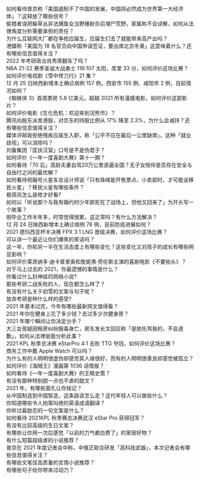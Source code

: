 如何看待普京称「美国遏制不了中国的发展，中国将必然成为世界第一大经济体」？这释放了哪些信号？  
偷猎者误把躲草丛非法捕鱼女当野猪射杀后埋尸荒野，家属称不会谅解，如何从法律角度分析需要承担的责任？  
为什么互联网大厂都在争抢应届生，应届生们去了就能带来高产出吗？  
港媒称「美国为 18 名官员向中国申请签证，要出席北京冬奥」这意味着什么？还有哪些信息值得关注？  
2022 年考研政治肖秀荣翻车了吗？  
NBA 21-22 赛季圣诞大战勇士 116:107 太阳，库里 33 分，如何评价这场比赛？  
如何评价电视剧《雪中悍刀行》21 集？  
12 月 25 日陕西新增本土确诊病例 157 例，西安市 155 例、咸阳市 2 例，目前情况如何？  
《蜘蛛侠 3》首周票房 5.8 亿美元，超越 2021 所有漫威电影，如何评价这部影片？  
如何评价电影《生化危机：欢迎来到浣熊市》？  
腾讯向股东派发港股，对京东的持股比例从 17% 降至 2.3%，为什么会减持？还有哪些信息值得关注？  
媒体评邮政拒绝残疾应届生入职，称「公平不应在最后一公里缺席」，这种「就业歧视」可以消除吗？  
刘备集团「匡扶汉室」口号是不是伪君子？  
如何评价《一年一度喜剧大赛》第十一期？  
如何看待「70 后」高龄夫妻自驾20万公里游遍全国？无子女陪伴是否存在安全与自由行之间的最优解？  
如何看待祝融号火星车总设计师说「只有珠峰能开售票点、小卖部时，才可能谈移民火星」？移民火星有哪些条件？  
极简风怎么装修才好看?  
如何以「听说那个与我有婚约的少年郎死在了战场上，但他又回来了」为开头写一个故事？  
刚毕业工作半年多，时常觉得很累，这正常吗？有什么方法解决？  
12 月 24 日陕西新增本土确诊病例 78 例，目前防疫进展如何？  
2021 德玛西亚杯半决赛 FPX 3:1 LNG 晋级决赛，如何评价这场比赛？  
可以讲一个最近让你们爆笑的笑话吗？  
这一年，你和另一半在生活态度上有哪些变化？这些变化又对孩子的成长有哪些明显影响？  
如何评价莱昂纳多·迪卡普里奥和詹妮弗·劳伦斯主演的喜剧电影《不要抬头》？  
对于马上过去的 2021，你最遗憾的事情是什么？  
你看过什么封神级的网络小说?  
那些考研二战失败的人，现在都怎么样了？  
有没有什么关于初雪的文案与句子呢？  
放弃考研是种什么样的感受?  
2021 年基本过完，今年有哪些最新网文值得看？  
2021 年你在健身上花了多少钱？去过多少次健身房？  
2021 年哪个瞬间让你决定分手？  
大三女孩疑因租房纠纷服毒身亡，房东发长文回应称「是她先骂我的，不会道歉」，如何从法律层面分析此事？  
2021 KPL 秋季总决赛 eStarPro 4:1 击败 TTG 夺冠，如何评价这场比赛？  
商务工作中戴 Apple Watch 可以吗？  
为什么有的人明明很虚伪却感觉其人缘很好，而有的人明明很善良却感觉被孤立？  
如何评价《海贼王》漫画第 1036 话情报？  
如何看待《一年一度喜剧大赛》的王晧史策？  
有没有那种特别甜一点也不虐的甜文？  
2021 年，有哪些面孔让你铭记？  
从中国制造到中国智造，这条路该怎么走？这代年轻人可以做些什么？  
你知道哪些令人拍案叫绝的英语成语翻译？  
你听过最励志的一句文案是什么？  
如何看待 2021KPL 秋季赛总决赛武汉 eStar Pro 获得冠军？  
有没有比较高级的生日文案？  
有哪些让你用一次后感觉「以前的力气都白费了」的家居好物？  
有什么短篇超级虐的小说推荐？  
普京在 2021 年度记者会中称，中俄正联合研发「高科技武器」，本次记者会有哪些信息值得关注？  
有哪些文笔佳高质量的言情小说推荐？  
有哪些句子给你带来过动力？  
